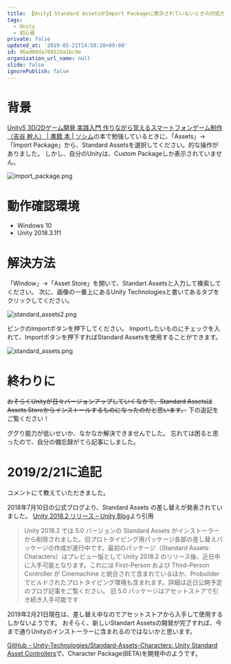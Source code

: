```yaml
---
title: 【Unity】Standard AssetsがImport Packageに表示されていないときの対処方法
tags:
  - Unity
  - 初心者
private: false
updated_at: '2019-02-21T14:50:20+09:00'
id: 96ad0dda78852da1bc9e
organization_url_name: null
slide: false
ignorePublish: false
---
```

# 背景

[Unity5 3D/2Dゲーム開発 実践入門 作りながら覚えるスマートフォンゲーム制作（吉谷 幹人） \| 書籍 本 | ソシム](http://www.socym.co.jp/book/967)の本で勉強しているときに、「Assets」→「Import Package」から、Standard Assetsを選択してください。的な操作がありました。
しかし、自分のUnityは、Custom Packageしか表示されていません。

![import_package.png](https://qiita-image-store.s3.amazonaws.com/0/233011/397bf2e8-c214-49b1-dd89-24f88889728d.png)


# 動作確認環境

- Windows 10
- Unity 2018.3.1f1

# 解決方法

「Window」→「Asset Store」を開いて、Standart Assetsと入力して検索してください。
次に、画像の一番上にあるUnity Technologiesと書いてあるタブをクリックしてください。

![standard_assets2.png](https://qiita-image-store.s3.amazonaws.com/0/233011/d997dc12-9488-44b7-fb24-e47b56d1246c.png)

ピンクのImportボタンを押下してください。
Importしたいものにチェックを入れて、Importボタンを押下すればStandard Assetsを使用することができます。

![standard_assets.png](https://qiita-image-store.s3.amazonaws.com/0/233011/bf851b24-629c-3e58-3687-24fca37d344a.png)


# 終わりに

~~おそらくUnityが日々バージョンアップしていくなかで、Standard AssetsはAssets Storeからインストールするものになったのだと思います。~~
下の追記をご覧ください！

ググり能力が低いせいか、なかなか解決できませんでした。
忘れては困ると思ったので、自分の備忘録がてら記事にしました。

# 2019/2/21に追記

コメントにて教えていただきました。

2018年7月10日の公式ブログより、Standard Assets の差し替えが発表されていました。
[Unity 2018.2 リリース – Unity Blog](https://blogs.unity3d.com/jp/2018/07/10/2018-2-is-now-available/)より引用

> Unity 2018.2 では 5.0 バージョンの Standard Assets がインストーラーから削除されました。旧プロトタイピング用パッケージ各部の差し替えパッケージの作成が進行中です。最初のパッケージ（Standard Assets: Characters）はプレビュー版として Unity 2018.2 のリリース後、近日中に入手可能となります。これには First-Person および Third-Person Controller が Cinemachine と統合されて含まれているほか、Probuilder でビルドされたプロトタイピング環境も含まれます。詳細は近日公開予定のブログ記事をご覧ください。 旧 5.0 パッケージはアセットストアで引き続き入手可能です

2019年2月21日現在は、差し替え中なのでアセットストアから入手して使用するしかないようです。
おそらく、新しいStandart Assetsの開発が完了すれば、今まで通りUnityのインストーラーに含まれるのではないかと思います。

[GitHub - Unity-Technologies/Standard-Assets-Characters: Unity Standard Asset Controllers](https://github.com/Unity-Technologies/Standard-Assets-Characters)で、Character Package(BETA)を開発中のようです。
